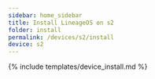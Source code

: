 ```yaml
---
sidebar: home_sidebar
title: Install LineageOS on s2
folder: install
permalink: /devices/s2/install
device: s2
---
```

{% include templates/device_install.md %}
